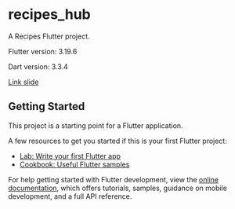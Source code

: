 # recipes_hub

A Recipes Flutter project.

Flutter version: 3.19.6

Dart version: 3.3.4

[Link slide](https://docs.google.com/presentation/d/1NJeXeOH5-6nTqswTBp_Twvj6N-pVxm0sRExWGkDpDhk/edit#slide=id.p1)

## Getting Started

This project is a starting point for a Flutter application.

A few resources to get you started if this is your first Flutter project:

- [Lab: Write your first Flutter app](https://docs.flutter.dev/get-started/codelab)
- [Cookbook: Useful Flutter samples](https://docs.flutter.dev/cookbook)

For help getting started with Flutter development, view the
[online documentation](https://docs.flutter.dev/), which offers tutorials,
samples, guidance on mobile development, and a full API reference.
